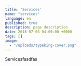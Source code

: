```yaml
---
title: 'Services'
name: "services"
language: en
published: true
description: page description
date: 2018-07-03 04:00:00 +0000
tags: []
image: 
  - "/uploads/typeking-cover.png"
---
```

Servicesfasdfas